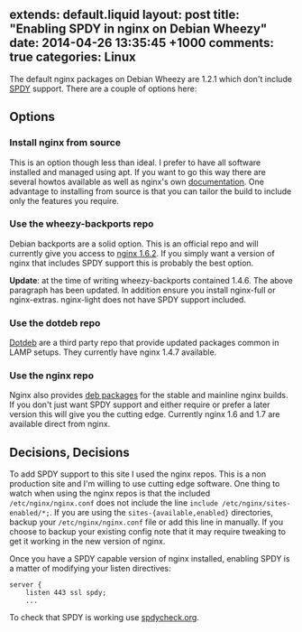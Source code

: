 extends: default.liquid
layout: post
title: "Enabling SPDY in nginx on Debian Wheezy"
date: 2014-04-26 13:35:45 +1000
comments: true
categories: Linux
---

The default nginx packages on Debian Wheezy are 1.2.1 which don't include
[SPDY][5] support. There are a couple of options here:

## Options

### Install nginx from source

This is an option though less than ideal. I prefer to have all software
installed and managed using apt. If you want to go this way there are several
howtos available as well as nginx's own [documentation][0]. One advantage to
installing from source is that you can tailor the build to include only the
features you require.

### Use the wheezy-backports repo

Debian backports are a solid option. This is an official repo and will currently
give you access to [nginx 1.6.2][2]. If you simply want a version of nginx that
includes SPDY support this is probably the best option.

__Update__: at the time of writing wheezy-backports contained 1.4.6. The above
paragraph has been updated. In addition ensure you install nginx-full or
nginx-extras. nginx-light does not have SPDY support included.

### Use the dotdeb repo

[Dotdeb][3] are a third party repo that provide updated packages common in LAMP
setups. They currently have nginx 1.4.7 available.

### Use the nginx repo

Nginx also provides [deb packages][4] for the stable and mainline nginx builds. If
you don't just want SPDY support and either require or prefer a later version
this will give you the cutting edge. Currently nginx 1.6 and 1.7 are available
direct from nginx.

## Decisions, Decisions

To add SPDY support to this site I used the nginx repos. This is a non
production site and I'm willing to use cutting edge software. One thing to watch
when using the nginx repos is that the included `/etc/nginx/nginx.conf` does not
include the line `include /etc/nginx/sites-enabled/*;`. If you are using the
`sites-{available,enabled}` directories, backup your `/etc/nginx/nginx.conf` file
or add this line in manually. If you choose to backup your existing config note
that it may require tweaking to get it working in the new version of nginx.

Once you have a SPDY capable version of nginx installed, enabling SPDY is a
matter of modifying your listen directives:

    server {
        listen 443 ssl spdy;
        ...

To check that SPDY is working use [spdycheck.org][6].


[0]: http://nginx.org/en/docs/configure.html
[1]: https://wiki.debian.org/Backports
[2]: https://packages.debian.org/wheezy-backports/httpd/nginx-full
[3]: http://www.dotdeb.org/category/nginx/
[4]: http://nginx.org/en/linux_packages.html
[5]: http://en.wikipedia.org/wiki/SPDY
[6]: http://spdycheck.org/#blog.sambodata.com
